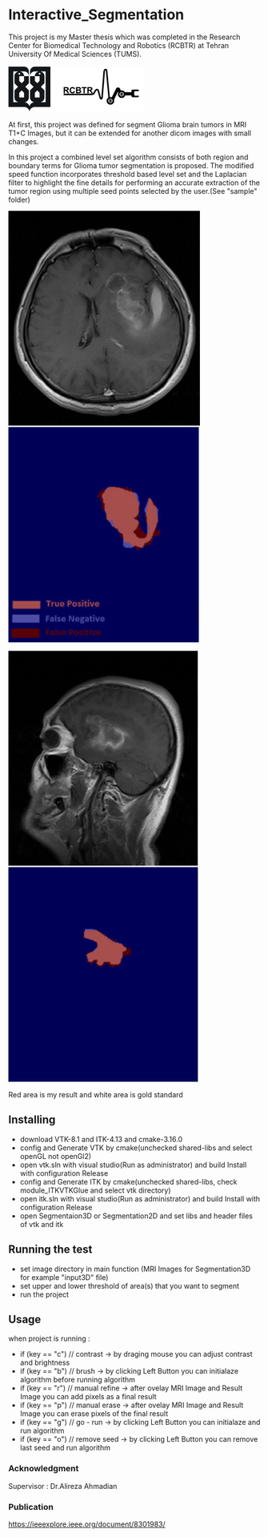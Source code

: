 # Interactive_Segmentation

This project is my Master thesis which was completed in the Research Center for Biomedical Technology and Robotics (RCBTR) at Tehran University Of Medical Sciences (TUMS).

![first test](sample/tums.png)                                                      ![first test](sample/rcbtr.png)

At first, this project was defined for segment Glioma brain tumors in MRI T1+C Images, but it can be extended for another dicom images with small changes.

In this project a combined level set algorithm consists of both region and boundary terms for Glioma tumor segmentation is proposed. The modified speed function incorporates threshold based level set and the Laplacian filter to highlight the fine details for performing an accurate extraction of the tumor region using multiple seed points selected by the user.(See "sample" folder)

![first test](sample/mri1.png)   ![first test](sample/result1.png)

![second test](sample/mri2.png)   ![second test](sample/result2.png)

Red area is my result and white area is gold standard


## Installing

- download VTK-8.1 and ITK-4.13 and cmake-3.16.0
- config and Generate VTK by cmake(unchecked shared-libs and select openGL not openGl2) 
- open vtk.sln with visual studio(Run as administrator) and build Install with configuration Release 
- config and Generate ITK by cmake(unchecked shared-libs, check module_ITKVTKGlue and select vtk directory) 
- open itk.sln with visual studio(Run as administrator) and build Install with configuration Release 
- open Segmentaion3D or Segmentation2D and set libs and header files of vtk and itk

## Running the test

- set image directory in main function (MRI Images for Segmentation3D for example "input3D" file)
- set upper and lower threshold of area(s) that you want to segment
- run the project

## Usage

when project is running :
- if (key == "c") // contrast -> by draging mouse you can adjust contrast and brightness
- if (key == "b") // brush -> by clicking Left Button you can initialaze algorithm before running algorithm
- if (key == "r") // manual refine -> after ovelay MRI Image and Result Image you can add pixels as a final result 
- if (key == "p") // manual erase -> after ovelay MRI Image and Result Image you can erase pixels of the final result 
- if (key == "g") // go - run -> by clicking Left Button you can initialaze and run algorithm
- if (key == "o") // remove seed -> by clicking Left Button you can remove last seed and run algorithm

### Acknowledgment

Supervisor : Dr.Alireza Ahmadian

### Publication

https://ieeexplore.ieee.org/document/8301983/
